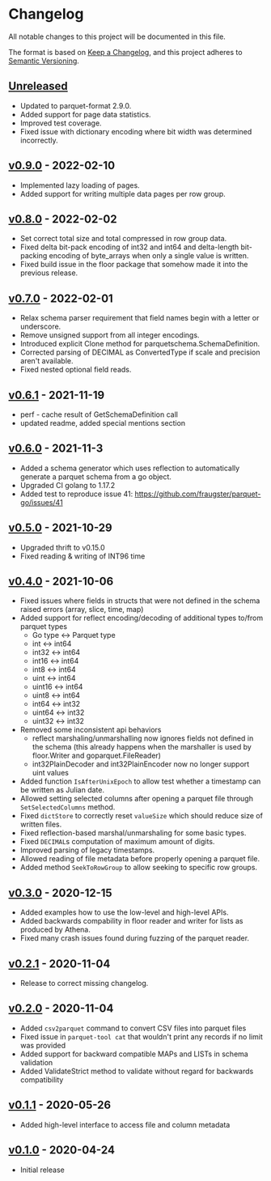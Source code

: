 # Changelog

All notable changes to this project will be documented in this file.

The format is based on [Keep a Changelog](https://keepachangelog.com/en/1.0.0/),
and this project adheres to [Semantic Versioning](https://semver.org/spec/v2.0.0.html).

## [Unreleased]

- Updated to parquet-format 2.9.0.
- Added support for page data statistics.
- Improved test coverage.
- Fixed issue with dictionary encoding where bit width was determined incorrectly.

## [v0.9.0] - 2022-02-10

- Implemented lazy loading of pages.
- Added support for writing multiple data pages per row group.

## [v0.8.0] - 2022-02-02
- Set correct total size and total compressed in row group data.
- Fixed delta bit-pack encoding of int32 and int64 and delta-length bit-packing encoding of byte\_arrays when only a single value is written.
- Fixed build issue in the floor package that somehow made it into the previous release.

## [v0.7.0] - 2022-02-01
- Relax schema parser requirement that field names begin with a letter or underscore.
- Remove unsigned support from all integer encodings.
- Introduced explicit Clone method for parquetschema.SchemaDefinition.
- Corrected parsing of DECIMAL as ConvertedType if scale and precision aren't available.
- Fixed nested optional field reads.

## [v0.6.1] - 2021-11-19
- perf - cache result of GetSchemaDefinition call
- updated readme, added special mentions section

## [v0.6.0] - 2021-11-3
- Added a schema generator which uses reflection to automatically generate a parquet schema from a go object.
- Upgraded CI golang to 1.17.2
- Added test to reproduce issue 41: https://github.com/fraugster/parquet-go/issues/41 

## [v0.5.0] - 2021-10-29
- Upgraded thrift to v0.15.0
- Fixed reading & writing of INT96 time

## [v0.4.0] - 2021-10-06
- Fixed issues where fields in structs that were not defined in the schema raised errors (array, slice, time, map)
- Added support for reflect encoding/decoding of additional types to/from parquet types
    - Go type <-> Parquet type
    - int     <-> int64
    - int32   <-> int64
    - int16   <-> int64
    - int8    <-> int64
    - uint    <-> int64
    - uint16  <-> int64
    - uint8   <-> int64
    - int64   <-> int32
    - uint64  <-> int32
    - uint32  <-> int32
- Removed some inconsistent api behaviors
    - reflect marshaling/unmarshalling now ignores fields not defined in the schema (this already happens when
      the marshaller is used by floor.Writer and goparquet.FileReader)
    - int32PlainDecoder and int32PlainEncoder now no longer support uint values
- Added function `IsAfterUnixEpoch` to allow test whether a timestamp can be written as Julian date.
- Allowed setting selected columns after opening a parquet file through `SetSelectedColumns` method.
- Fixed `dictStore` to correctly reset `valueSize` which should reduce size of written files.
- Fixed reflection-based marshal/unmarshaling for some basic types.
- Fixed `DECIMAL`s computation of maximum amount of digits.
- Improved parsing of legacy timestamps.
- Allowed reading of file metadata before properly opening a parquet file.
- Added method `SeekToRowGroup` to allow seeking to specific row groups.

## [v0.3.0] - 2020-12-15
- Added examples how to use the low-level and high-level APIs.
- Added backwards compability in floor reader and writer for lists as produced by Athena.
- Fixed many crash issues found during fuzzing of the parquet reader.

## [v0.2.1] - 2020-11-04
- Release to correct missing changelog.

## [v0.2.0] - 2020-11-04
- Added `csv2parquet` command to convert CSV files into parquet files
- Fixed issue in `parquet-tool cat` that wouldn't print any records if no limit was provided
- Added support for backward compatible MAPs and LISTs in schema validation
- Added ValidateStrict method to validate without regard for backwards compatibility

## [v0.1.1] - 2020-05-26
- Added high-level interface to access file and column metadata

## [v0.1.0] - 2020-04-24
- Initial release

[Unreleased]: https://github.com/fraugster/parquet-go/compare/v0.9.0...HEAD
[v0.9.0]: https://github.com/fraugster/parquet-go/releases/tag/v0.9.0
[v0.8.0]: https://github.com/fraugster/parquet-go/releases/tag/v0.8.0
[v0.7.0]: https://github.com/fraugster/parquet-go/releases/tag/v0.7.0
[v0.6.1]: https://github.com/fraugster/parquet-go/releases/tag/v0.6.1
[v0.6.0]: https://github.com/fraugster/parquet-go/releases/tag/v0.6.0
[v0.5.0]: https://github.com/fraugster/parquet-go/releases/tag/v0.5.0
[v0.4.0]: https://github.com/fraugster/parquet-go/releases/tag/v0.4.0
[v0.3.0]: https://github.com/fraugster/parquet-go/releases/tag/v0.3.0
[v0.2.1]: https://github.com/fraugster/parquet-go/releases/tag/v0.2.1
[v0.2.0]: https://github.com/fraugster/parquet-go/releases/tag/v0.2.0
[v0.1.1]: https://github.com/fraugster/parquet-go/releases/tag/v0.1.1
[v0.1.0]: https://github.com/fraugster/parquet-go/releases/tag/v0.1.0
